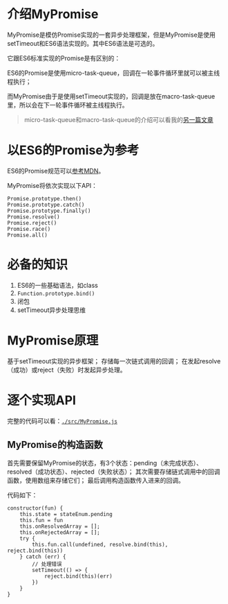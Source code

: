 # 介绍MyPromise
MyPromise是模仿Promise实现的一套异步处理框架，但是MyPromise是使用setTimeout和ES6语法实现的。其中ES6语法是可选的。

它跟ES6标准实现的Promise是有区别的：

ES6的Promise是使用micro-task-queue，回调在一轮事件循环里就可以被主线程执行；

而MyPromise由于是使用setTimeout实现的，回调是放在macro-task-queue里，所以会在下一轮事件循环被主线程执行。

> micro-task-queue和macro-task-queue的介绍可以看我的[另一篇文章](https://github.com/coconilu/Blog/issues/7)

# 以ES6的Promise为参考

ES6的Promise规范可以[参考MDN](https://developer.mozilla.org/zh-CN/docs/Web/JavaScript/Reference/Global_Objects/Promise)。

MyPromise将依次实现以下API：

```
Promise.prototype.then()
Promise.prototype.catch()
Promise.prototype.finally()
Promise.resolve()
Promise.reject()
Promise.race()
Promise.all()
```

# 必备的知识
1. ES6的一些基础语法，如class
2. `Function.prototype.bind()`
3. 闭包
4. setTimeout异步处理思维

# MyPromise原理
基于setTimeout实现的异步框架；
存储每一次链式调用的回调；
在发起resolve（成功）或reject（失败）时发起异步处理。


# 逐个实现API
完整的代码可以看：[`./src/MyPromise.js`](https://github.com/coconilu/myPromise/blob/master/src/MyPromise.js)

## MyPromise的构造函数
首先需要保留MyPromise的状态，有3个状态：pending（未完成状态）、resolved（成功状态）、rejected（失败状态）；
其次需要存储链式调用中的回调函数，使用数组来存储它们；
最后调用构造函数传入进来的回调。

代码如下：
```
constructor(fun) {
    this.state = stateEnum.pending
    this.fun = fun
    this.onResolvedArray = [];
    this.onRejectedArray = [];
    try {
        this.fun.call(undefined, resolve.bind(this), reject.bind(this))
    } catch (err) {
        // 处理错误
        setTimeout(() => {
            reject.bind(this)(err)
        })
    }
}
```
